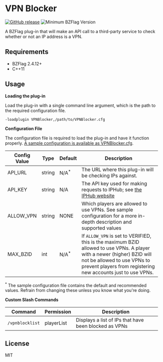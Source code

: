 # VPN Blocker

[![GitHub release](https://img.shields.io/badge/release-v1.2.0-blue.svg)](https://github.com/allejo/VPNBlocker/releases/latest)
![Minimum BZFlag Version](https://img.shields.io/badge/BZFlag-v2.4.12+-blue.svg)

A BZFlag plug-in that will make an API call to a third-party service to check whether or not an IP address is a VPN.

## Requirements

- BZFlag 2.4.12+
- C++11

## Usage

**Loading the plug-in**

Load the plug-in with a single command line argument, which is the path to the required configuration file.

```
-loadplugin VPNBlocker,/path/to/VPNBlocker.cfg
```

**Configuration File**

The configuration file is required to load the plug-in and have it function properly. [A sample configuration is available as VPNBlocker.cfg](https://github.com/allejo/VPNBlocker/blob/master/VPNBlocker.cfg).

| Config Value | Type | Default | Description |
| ------------ | ---- | ------- | ----------- |
| API_URL | string | N/A<sup>*</sup> | The URL where this plug-in will be checking IPs against. |
| API_KEY | string | N/A | The API key used for making requests to IPHub; see [the IPHub website](https://iphub.info/api) |
| ALLOW_VPN | string | NONE | Which players are allowed to use VPNs. See sample configuration for a more in-depth description and supported values |
| MAX_BZID | int | N/A<sup>*</sup> | If `ALLOW_VPN` is set to VERIFIED, this is the maximum BZID allowed to use VPNs. A player with a newer (higher) BZID will not be allowed to use VPNs to prevent players from registering new accounts just to use VPNs. |

<sup>*</sup> The sample configuration file contains the default and recommended values. Refrain from changing these unless you know what you're doing.

**Custom Slash Commands**

| Command | Permission | Description |
| ------- | ---------- | ----------- |
| `/vpnblocklist` | playerList | Displays a list of IPs that have been blocked as VPNs |

## License

MIT
